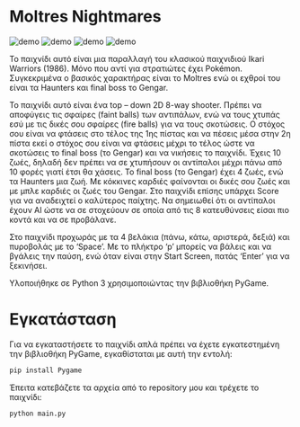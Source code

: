 # Moltres Nightmares

![demo](https://github.com/DsTyM/Moltres-Nightmares/blob/master/gif/1.gif?raw=true)
![demo](https://github.com/DsTyM/Moltres-Nightmares/blob/master/gif/2.gif?raw=true)
![demo](https://github.com/DsTyM/Moltres-Nightmares/blob/master/gif/3.gif?raw=true)
![demo](https://github.com/DsTyM/Moltres-Nightmares/blob/master/gif/4.gif?raw=true)

Το παιχνίδι αυτό είναι μια παραλλαγή του κλασικού παιχνιδιού Ikari Warriors (1986). 
Μόνο που αντί για στρατιώτες έχει Pokémon. Συγκεκριμένα ο βασικός χαρακτήρας είναι 
το Moltres ενώ οι εχθροί του είναι τα Haunters και final boss το Gengar.


Το παιχνίδι αυτό είναι ένα top – down 2D 8-way shooter. Πρέπει να αποφύγεις τις σφαίρες 
(faint balls) των αντιπάλων, ενώ να τους χτυπάς εσύ με τις δικές σου σφαίρες (fire balls) 
για να τους σκοτώσεις. Ο στόχος σου είναι να φτάσεις στο τέλος της 1ης πίστας και να 
πέσεις μέσα στην 2η πίστα εκεί ο στόχος σου είναι να φτάσεις μέχρι το τέλος ώστε να 
σκοτώσεις το final boss (το Gengar) και να νικήσεις το παιχνίδι. Έχεις 10 ζωές, δηλαδή 
δεν πρέπει να σε χτυπήσουν οι αντίπαλοι μέχρι πάνω από 10 φορές γιατί έτσι θα χάσεις. 
Το final boss (το Gengar) έχει 4 ζωές, ενώ τα Haunters μια ζωή. Με κόκκινες καρδιές φαίνονται 
οι δικές σου ζωές και με μπλε καρδιές οι ζωές του Gengar. Στο παιχνίδι επίσης υπάρχει Score 
για να αναδειχτεί ο καλύτερος παίχτης.
Να σημειωθεί ότι οι αντίπαλοι έχουν AI ώστε να σε στοχεύουν σε οποία από τις 8 κατευθύνσεις 
είσαι πιο κοντά και να σε προβάλανε.

Στο παιχνίδι προχωράς με τα 4 βελάκια (πάνω, κάτω, αριστερά, δεξιά) και πυροβολάς με το 
‘Space’. Με το πλήκτρο ‘p’ μπορείς να βάλεις και να βγάλεις την παύση, ενώ όταν είναι 
στην Start Screen, πατάς ‘Enter’ για να ξεκινήσει.

Υλοποιήθηκε σε Python 3 χρησιμοποιώντας την βιβλιοθήκη PyGame.

# Εγκατάσταση

Για να εγκαταστήσετε το παιχνίδι απλά πρέπει να έχετε εγκατεστημένη την βιβλιοθήκη PyGame, 
εγκαθίσταται με αυτή την εντολή:
```bash
pip install Pygame
``` 
Έπειτα κατεβάζετε τα αρχεία από το repository μου και τρέχετε το παιχνίδι:
```bash
python main.py
``` 
